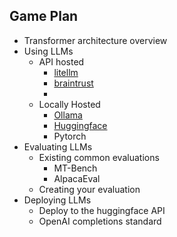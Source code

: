 ## Game Plan

- Transformer architecture overview
- Using LLMs
    - API hosted
      - [litellm](https://github.com/BerriAI/litellm)
      - [braintrust](https://www.braintrustdata.com/docs/guides/proxy)
      - 
    - Locally Hosted
      - [Ollama](https://github.com/ollama/ollama)
      - [Huggingface]()
      - Pytorch
- Evaluating LLMs
    - Existing common evaluations
      - MT-Bench
      - AlpacaEval
    - Creating your evaluation
- Deploying LLMs
    - Deploy to the huggingface API
    - OpenAI completions standard